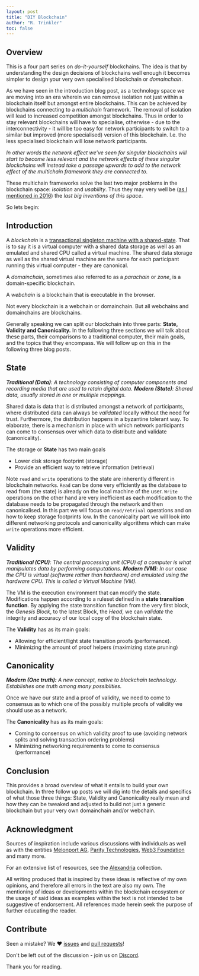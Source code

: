 ```yaml
---
layout: post
title: "DIY Blockchain"
author: "R. Trinkler"
toc: false
---
```


## Overview

This is a four part series on _do-it-yourself_ blockchains. The idea is that by understanding the design decisions of blockchains well enough it becomes simpler to design your very own specialised blockchain or _domainchain_.

As we have seen in the introduction blog post, as a technology space we are moving into an era wherein we can remove isolation not just within a blockchain itself but amongst entire blockchains. This can be achieved by blockchains connecting to a _multichain_ framework. The removal of isolation will lead to increased competition amongst blockchains. Thus in order to stay relevant blockchains will have to specialise, otherwise - due to the interconnectivity - it will be too easy for network participants to switch to a similar but improved (more specialised) version of this blockchain. I.e. the less specialised blockchain will lose network participants.

_In other words the network effect we've seen for singular blockchains will start to become less relevant and the network effects of these singular blockchains will instead take a passage upwards to add to the network effect of the multichain framework they are connected to._

These multichain frameworks solve the last two major problems in the blockchain space: _isolation_ and _usability_. Thus they may very well be ([as I mentioned in 2016](https://youtu.be/rfRufqN8S9c?t=14m20s)) the _last big inventions of this space_.

So lets begin:

## Introduction

A _blockchain_ is a [transactional singleton machine with a shared-state](https://ethereum.github.io/yellowpaper/paper.pdf). That is to say it is a virtual computer with a shared data storage as well as an emulated and shared CPU called a virtual machine. The shared data storage as well as the shared virtual machine are the same for each participant running this virtual computer - they are canonical.

A _domainchain_, sometimes also referred to as a _parachain_ or _zone_, is a domain-specific blockchain.

A _webchain_ is a blockchain that is executable in the browser.

Not every blockchain is a webchain or domainchain. But all webchains and domainchains are blockchains.

Generally speaking we can split our blockchain into three parts: **State, Validity and Canonicality.** In the following three sections we will talk about these parts, their comparisons to a traditional computer, their main goals, and the topics that they encompass. We will follow up on this in the following three blog posts.

## State

_**Traditional (Data)**: A technology consisting of computer components and recording media that are used to retain digital data. **Modern (State)**: Shared data, usually stored in one or multiple mappings._

Shared data is data that is distributed amongst a network of participants, where distributed data can always be _validated_ locally without the need for trust. Furthermore, the distribution happens in a byzantine tolerant way. To elaborate, there is a mechanism in place with which network participants can come to consensus over which data to distribute and validate (canonicality).

The storage or **State** has two main goals

- Lower disk storage footprint (storage)
- Provide an efficient way to retrieve information (retrieval)

Note `read` and `write` operations to the state are inherently different in blockchain networks. `Read` can be done very efficiently as the database to read from (the state) is already on the local machine of the user. `Write` operations on the other hand are very inefficient as each modification to the database needs to be propagated through the network and then canonicalised. In this part we will focus on `read/retrival` operations and on how to keep storage footprints low. In the canonicality part we will look into different networking protocols and canonicality algorithms which can make `write` operations more efficient.

## Validity

_**Traditional (CPU)**: The central processing unit (CPU) of a computer is what manipulates data by performing computations. **Modern (VM)**: In our case the CPU is virtual (software rather than hardware) and emulated using the hardware CPU. This is called a Virtual Machine (VM)._

The VM is the execution environment that can modify the state. Modifications happen according to a ruleset defined in a **state transition function**. By applying the state transition function from the very first block, the _Genesis Block_, to the latest Block, the _Head_, we can _validate_ the integrity and accuracy of our local copy of the blockchain state.

The **Validity** has as its main goals:

- Allowing for efficient/light state transition proofs (performance).
- Minimizing the amount of proof helpers (maximizing state pruning)

## Canonicality

_**Modern (One truth):** A new concept, native to blockchain technology. Establishes one truth among many possiblities._

Once we have our state and a proof of validity, we need to come to consensus as to which one of the possibly multiple proofs of validity we should use as a network.

The **Canonicality** has as its main goals:

- Coming to consensus on which validity proof to use (avoiding network splits and solving transaction ordering problems)
- Minimizing networking requirements to come to consensus (performance)

## Conclusion

This provides a broad overview of what it entails to build your own blockchain. In three follow up posts we will dig into the details and specifics of what those three things: State, Validity and Canonicality really mean and how they can be tweaked and adjusted to build not just a generic blockchain but your very own domainchain and/or webchain.

## Acknowledgment

Sources of inspiration include various discussions with individuals as well as with the entities [Melonport AG](https://melonport.com/), [Parity Technologies](https://www.parity.io/), [Web3 Foundation](https://web3.foundation/) and many more.

For an extensive list of resources, see the [Alexandria](https://github.com/Trinkler/alexandria) collection.

All writing produced that is inspired by these ideas is reflective of my own opinions, and therefore all errors in the text are also my own. The mentioning of ideas or developments within the blockchain ecosystem or the usage of said ideas as examples within the text is not intended to be suggestive of endorsement. All references made herein seek the purpose of further educating the reader.

## Contribute

Seen a mistake? We ❤ [issues](https://github.com/Trinkler/trinkler.software/issues/new) and [pull requests](https://github.com/Trinkler/trinkler.software/fork)!

Don't be left out of the discussion - join us on [Discord](https://discord.gg/C9TPNQd).

Thank you for reading.

